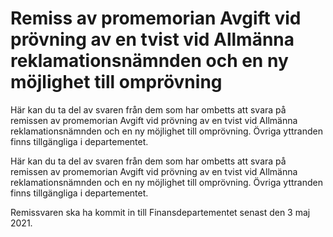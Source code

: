 # Remiss av promemorian Avgift vid prövning av en tvist vid Allmänna reklamationsnämnden och en ny möjlighet till omprövning

Här kan du ta del av svaren från dem som har ombetts att svara på remissen av promemorian Avgift vid prövning av en tvist vid Allmänna reklamationsnämnden och en ny möjlighet till omprövning. Övriga yttranden finns tillgängliga i departementet.

Här kan du ta del av svaren från dem som har ombetts att svara på remissen av promemorian Avgift vid prövning av en tvist vid Allmänna reklamationsnämnden och en ny möjlighet till omprövning. Övriga yttranden finns tillgängliga i departementet.

Remissvaren ska ha kommit in till Finansdepartementet senast den 3 maj 2021.
